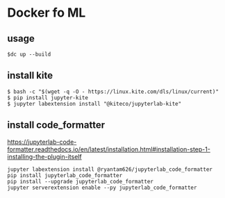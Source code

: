 # Docker fo ML

## usage
```
$dc up --build
```

## install kite
```
$ bash -c "$(wget -q -O - https://linux.kite.com/dls/linux/current)"
$ pip install jupyter-kite
$ jupyter labextension install "@kiteco/jupyterlab-kite"
```

## install code_formatter
https://jupyterlab-code-formatter.readthedocs.io/en/latest/installation.html#installation-step-1-installing-the-plugin-itself

```
jupyter labextension install @ryantam626/jupyterlab_code_formatter
pip install jupyterlab_code_formatter
pip install --upgrade jupyterlab_code_formatter
jupyter serverextension enable --py jupyterlab_code_formatter
```
